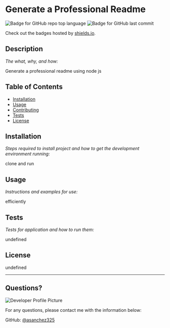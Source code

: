 # Generate a Professional Readme
![Badge for GitHub repo top language](https://img.shields.io/github/languages/top/asanchez325/README-Generator?style=flat&logo=appveyor) ![Badge for GitHub last commit](https://img.shields.io/github/last-commit/asanchez325/README-Generator?style=flat&logo=appveyor)

Check out the badges hosted by [shields.io](https://shields.io/).


## Description 

*The what, why, and how:* 

Generate a professional readme using node js
## Table of Contents
* [Installation](#installation)
* [Usage](#usage)
* [Contributing](#contributing)
* [Tests](#tests)
* [License](#license)

## Installation

*Steps required to install project and how to get the development environment running:*

clone and run

## Usage 

*Instructions and examples for use:*

efficiently

## Tests

*Tests for application and how to run them:*

undefined

## License

undefined

---

## Questions?

![Developer Profile Picture](https://avatars2.githubusercontent.com/u/68629845?v=4) 

For any questions, please contact me with the information below:

GitHub: [@asanchez325](https://api.github.com/users/asanchez325)
